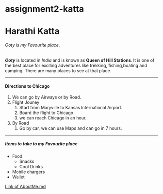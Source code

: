# assignment2-katta

# Harathi Katta
###### Ooty is my Favourite place.

***Ooty*** is located in *India* and is known as **Queen of Hill Stations**. It is one of the best place for exciting adventures like trekking, fishing,boating and camping. There are many places to see at that place.

---
#### Directions to Chicago
1. We can go by Airways or by Road.
2. Flight Jouney
    1. Start from Maryville to Kansas International Airport.
    2. Board the flight to Chicago
    3. we can reach Chicago in an hour.
3. By Road
    1. Go by car, we can use Maps and can go in 7 hours.
---
##### Items to take to my Favourite place
* Food
    * Snacks
    * Cool Drinks
* Mobile chargers
* Wallet

[Link of AboutMe.md](https://github.com/Harathikatta/assignment2-katta/blob/main/AboutMe.md)



